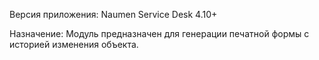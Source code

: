Версия приложения: Naumen Service Desk 4.10+

Назначение: Модуль предназначен для генерации печатной формы с историей изменения объекта.